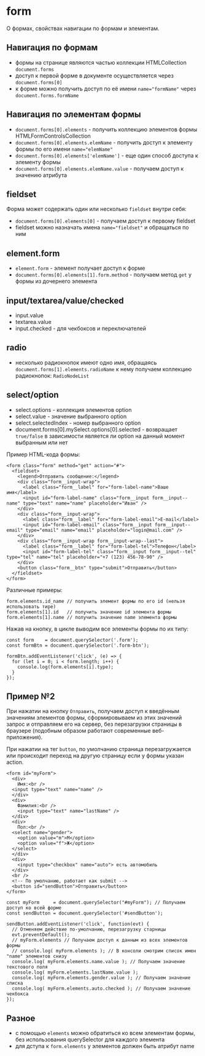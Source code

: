 # form
О формах, свойствах навигации по формам и элементам.

## Навигация по формам
- формы на странице являются частью коллекции HTMLCollection `document.forms`
- доступ к первой форме в документе осуществляется через `document.forms[0]`
- к форме можно получить доступ по её имени `name="formName"` через  `document.forms.formName`

## Навигация по элементам формы
- `document.forms[0].elements` - получить коллекцию элементов формы HTMLFormControlsCollection
- `document.forms[0].elements.elemName` - получить доступ к элементу формы по его имени `name="elemName"`
- `document.forms[0].elements['elemName']` - еще один способ доступа к элементу формы
- `document.forms[0].elements.elemName.value` - получаем доступ к значению атрибута

## fieldset
Форма может содержать один или несколько `fieldset` внутри себя:
- `document.forms[0].elements[0]` - получаем доступ к первому fieldset
- fieldset можно назначать имена `name="fieldset"` и обращаться по ним

## element.form
- `element.form` - элемент получает доступ к форме
- `document.forms[0].elements[1].form.method` - получаем метод `get` у формы из дочернего элемента

## input/textarea/value/checked
- input.value
- textarea.value
- input.checked - для чекбоксов и переключателей

## radio
- несколько радиокнопок имеют одно имя, обращаясь `document.forms[1].elements.radioName` к нему получаем коллекцию радиокнопок: `RadioNodeList`

## select/option
- select.options       - коллекция элементов option
- select.value         - значение выбранного option
- select.selectedIndex - номер выбранного option
- document.forms[0].mySelect.options[0].selected - возвращает `true/false` в зависимости является ли option на данный момент выбранным или нет

Пример HTML-кода формы:

    <form class="form" method="get" action="#">
      <fieldset>
        <legend>Отправить сообщение:</legend>
        <div class="form__input-wrap">
          <label class="form__label" for="form-label-name">Ваше имя</label>
          <input id="form-label-name" class="form__input form__input--name" type="text" name="name" placeholder="Иван" />
        </div>
        <div class="form__input-wrap">
          <label class="form__label" for="form-label-email">E-mail</label>
          <input id="form-label-email" class="form__input form__input--email" type="email" name="email" placeholder="login@mail.com" />
        </div>
        <div class="form__input-wrap form__input-wrap--last">
          <label class="form__label" for="form-label-tel">Телефон</label>
          <input id="form-label-tel" class="form__input form__input--tel" type="tel" name="tel" placeholder="+7 (123) 456-78-90" />
        </div>
        <button class="form__btn" type="submit">Отправить</button>
      </fieldset>
    </form>

Различные примеры:

    form.elements.id_name // получить элемент формы по его id (нельзя использовать тире)
    form.elements[1].id   // получить значение id элемента формы
    form.elements[1].name // получить значение name элемента формы

Нажав на кнопку, в цикле выводим все элементы формы по их типу:

    const form    = document.querySelector('.form');
    const formBtn = document.querySelector('.form-btn');

    formBtn.addEventListener('click', (e) => {
      for (let i = 0; i < form.length; i++) {
        console.log(form.elements[i].type);
      }
    });

## Пример №2
При нажатии на кнопку `Отправить`, получаем доступ к введённым значениям элементов формы, сформировываем из этих значений запрос и отправляем его на сервер, без перезагрузки страницы в браузере (подобным образом работают современные веб-приложения).

При нажатии на тег `button`, по умолчанию страница перезагружается или происходит переход на другую страницу если у формы указан action.

    <form id="myForm">
      <div>
        Имя:<br />
      <input type="text" name="name" />
      </div>
      <div>
        Фамилия:<br />
        <input type="text" name="lastName" />
      </div>
      <div>
        Пол:<br />
      <select name="gender">
        <option value="m">М</option>
        <option value="f">Ж</option>
      </select>
      </div>
      <div>
        <input type="checkbox" name="auto"> есть автомобиль
      </div>
      <br />
      <!-- По умолчанию, работает как submit -->
      <button id="sendButton">Отправить</button>
    </form>

    const myForm     = document.querySelector("#myForm"); // Получаем доступ ко всей форме
    const sendButton = document.querySelector('#sendButton');

    sendButton.addEventListener('click', function(evt) {
      // Отменяем действие по-умолчанию, перезагрузку старницы
      evt.preventDefault();
      // myForm.elements // Получаем доступ к данным из всех элементов формы
      // console.log( myForm.elements ); // В консоли смотрим список имен "name" элементов снизу
      console.log( myForm.elements.name.value ); // Получаем значение текстового поля
      console.log( myForm.elements.lastName.value );
      console.log( myForm.elements.gender.value ); // Получаем значение списка
      console.log( myForm.elements.auto.checked ); // Получаем значение чекбокса
    });

## Разное
- с помощью `elements` можно обратиться ко всем элементам формы, без использования querySelector для каждого элемента
- для дступа к `form.elements` у элементов должен быть атрибут name
